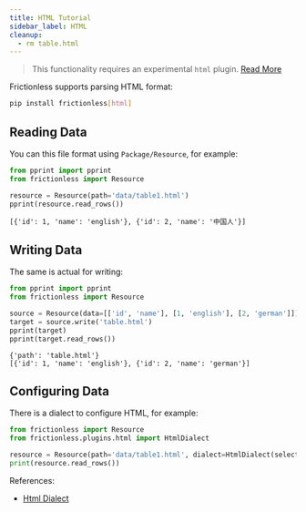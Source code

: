 ```yaml
---
title: HTML Tutorial
sidebar_label: HTML
cleanup:
  - rm table.html
---
```


> This functionality requires an experimental `html` plugin. [Read More](../../references/plugins-reference.md)

Frictionless supports parsing HTML format:

```bash title="CLI"
pip install frictionless[html]
```

## Reading Data

You can this file format using `Package/Resource`, for example:

```python script title="Python"
from pprint import pprint
from frictionless import Resource

resource = Resource(path='data/table1.html')
pprint(resource.read_rows())
```
```
[{'id': 1, 'name': 'english'}, {'id': 2, 'name': '中国人'}]
```

## Writing Data

The same is actual for writing:

```python script title="Python"
from pprint import pprint
from frictionless import Resource

source = Resource(data=[['id', 'name'], [1, 'english'], [2, 'german']])
target = source.write('table.html')
pprint(target)
pprint(target.read_rows())
```
```
{'path': 'table.html'}
[{'id': 1, 'name': 'english'}, {'id': 2, 'name': 'german'}]
```

## Configuring Data

There is a dialect to configure HTML, for example:

```python title="Python"
from frictionless import Resource
from frictionless.plugins.html import HtmlDialect

resource = Resource(path='data/table1.html', dialect=HtmlDialect(selector='#id'))
print(resource.read_rows())
```

References:
- [Html Dialect](../../references/formats-reference.md#html)
